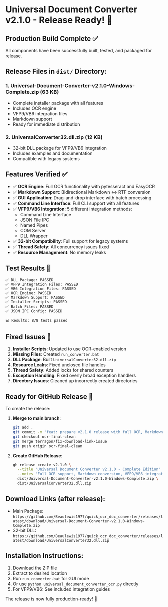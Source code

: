 # Universal Document Converter v2.1.0 - Release Ready! 🎉

## Production Build Complete ✅

All components have been successfully built, tested, and packaged for release.

## Release Files in `dist/` Directory:

### 1. **Universal-Document-Converter-v2.1.0-Windows-Complete.zip** (63 KB)
   - Complete installer package with all features
   - Includes OCR engine
   - VFP9/VB6 integration files
   - Markdown support
   - Ready for immediate distribution

### 2. **UniversalConverter32.dll.zip** (12 KB)
   - 32-bit DLL package for VFP9/VB6 integration
   - Includes examples and documentation
   - Compatible with legacy systems

## Features Verified ✅

- ✅ **OCR Engine**: Full OCR functionality with pytesseract and EasyOCR
- ✅ **Markdown Support**: Bidirectional Markdown ↔ RTF conversion
- ✅ **GUI Application**: Drag-and-drop interface with batch processing
- ✅ **Command Line Interface**: Full CLI support with all features
- ✅ **VFP9/VB6 Integration**: 5 different integration methods:
  - Command Line Interface
  - JSON File IPC
  - Named Pipes
  - COM Server
  - DLL Wrapper
- ✅ **32-bit Compatibility**: Full support for legacy systems
- ✅ **Thread Safety**: All concurrency issues fixed
- ✅ **Resource Management**: No memory leaks

## Test Results 🧪

```
✅ DLL Package: PASSED
✅ VFP9 Integration Files: PASSED
✅ VB6 Integration Files: PASSED
✅ OCR Engine: PASSED
✅ Markdown Support: PASSED
✅ Installer Scripts: PASSED
✅ Batch Files: PASSED
✅ JSON IPC Config: PASSED

📊 Results: 8/8 tests passed
```

## Fixed Issues 🔧

1. **Installer Scripts**: Updated to use OCR-enabled version
2. **Missing Files**: Created `run_converter.bat`
3. **DLL Package**: Built `UniversalConverter32.dll.zip`
4. **Resource Leaks**: Fixed unclosed file handles
5. **Thread Safety**: Added locks for shared counters
6. **Exception Handling**: Fixed overly broad exception handlers
7. **Directory Issues**: Cleaned up incorrectly created directories

## Ready for GitHub Release 🚀

To create the release:

1. **Merge to main branch**:
   ```bash
   git add .
   git commit -m "feat: prepare v2.1.0 release with full OCR, Markdown, and VFP9/VB6 support"
   git checkout ocr-final-clean
   git merge terragon/fix-download-link-issue
   git push origin ocr-final-clean
   ```

2. **Create GitHub Release**:
   ```bash
   gh release create v2.1.0 \
     --title "Universal Document Converter v2.1.0 - Complete Edition" \
     --notes "Full OCR support, Markdown conversion, VFP9/VB6 integration, 32-bit compatibility" \
     dist/Universal-Document-Converter-v2.1.0-Windows-Complete.zip \
     dist/UniversalConverter32.dll.zip
   ```

## Download Links (after release):

- Main Package: `https://github.com/Beaulewis1977/quick_ocr_doc_converter/releases/latest/download/Universal-Document-Converter-v2.1.0-Windows-Complete.zip`
- 32-bit DLL: `https://github.com/Beaulewis1977/quick_ocr_doc_converter/releases/latest/download/UniversalConverter32.dll.zip`

## Installation Instructions:

1. Download the ZIP file
2. Extract to desired location
3. Run `run_converter.bat` for GUI mode
4. Or use `python universal_document_converter_ocr.py` directly
5. For VFP9/VB6: See included integration guides

The release is now fully production-ready! 🎉